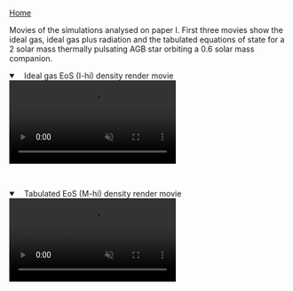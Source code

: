 [Home](./)

Movies of the simulations analysed on paper I. First three movies show the ideal gas, ideal gas plus radiation and the tabulated equations of state for a 2 solar mass thermally pulsating AGB star orbiting a 0.6 solar mass companion.



<details open="" class="details-reset border rounded-2">
  <summary class="px-3 py-2 border-bottom">
    <svg aria-hidden="true" viewBox="0 0 8 8" version="1.1" data-view-component="true" height="8" width="8" class="octicon octicon-device-camera-video">
    <path fill-rule="evenodd" d="..."></path>
</svg>
    <span aria-label="anim_Ihi.mp4" class="m-1">Ideal gas EoS (I-hi) density render movie</span>
    <span class="dropdown-caret"></span>
  </summary>

  <video src="https://raw.githubusercontent.com/miguelglezb/mgb/main/anim_Ihi.mp4" data-canonical-src="https://raw.githubusercontent.com/miguelglezb/mgb/main/anim_Ihi.mp4" controls="controls" muted="muted" class="d-block rounded-bottom-2 width-fit" style="max-height:320px;">

  </video>
</details>

<p>&nbsp;</p>           

<details open="" class="details-reset border rounded-2">
  <summary class="px-3 py-2 border-bottom">
    <svg aria-hidden="true" viewBox="0 0 8 8" version="1.1" data-view-component="true" height="8" width="8" class="octicon octicon-device-camera-video">
    <path fill-rule="evenodd" d="..."></path>
</svg>
    <span aria-label="anim_Mhi.mp4" class="m-1">Tabulated EoS (M-hi) density render movie</span>
    <span class="dropdown-caret"></span>
  </summary>

  <video src="https://raw.githubusercontent.com/miguelglezb/mgb/main/anim_Mhi.mp4" data-canonical-src="https://raw.githubusercontent.com/miguelglezb/mgb/main/anim_Mhi.mp4" controls="controls" muted="muted" class="d-block rounded-bottom-2 width-fit" style="max-height:320px;">

  </video>
</details>
